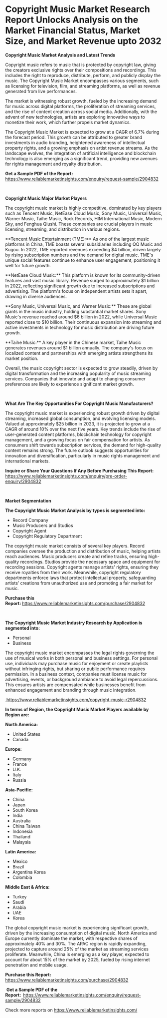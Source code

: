 <p><h1>Copyright Music Market Research Report Unlocks Analysis on the Market Financial Status, Market Size, and Market Revenue upto 2032</h1></p><p><strong>Copyright Music Market Analysis and Latest Trends</strong></p>
<p><p>Copyright music refers to music that is protected by copyright law, giving the creators exclusive rights over their compositions and recordings. This includes the right to reproduce, distribute, perform, and publicly display the music. The Copyright Music Market encompasses various segments, such as licensing for television, film, and streaming platforms, as well as revenue generated from live performances.</p><p>The market is witnessing robust growth, fueled by the increasing demand for music across digital platforms, the proliferation of streaming services, and the rise of content creation across social media. Additionally, with the advent of new technologies, artists are exploring innovative ways to monetize their work, which further propels market dynamics.</p><p>The Copyright Music Market is expected to grow at a CAGR of 6.7% during the forecast period. This growth can be attributed to greater brand investments in audio branding, heightened awareness of intellectual property rights, and a growing emphasis on artist revenue streams. As the landscape evolves, the integration of artificial intelligence and blockchain technology is also emerging as a significant trend, providing new avenues for rights management and royalty distribution.</p></p>
<p><strong>Get a Sample PDF of the Report:&nbsp;</strong> <a href="https://www.reliablemarketinsights.com/enquiry/request-sample/2904832?utm_campaign=3036&utm_medium=2&utm_source=Github&utm_content=ia&utm_term=12032025&utm_id=copyright-music">https://www.reliablemarketinsights.com/enquiry/request-sample/2904832</a></p>
<p>&nbsp;</p>
<p><strong>Copyright Music Major Market Players</strong></p>
<p><p>The copyright music market is highly competitive, dominated by key players such as Tencent Music, NetEase Cloud Music, Sony Music, Universal Music, Warner Music, Taihe Music, Rock Records, HIM International Music, Modern Sky, and Fenghua Qiushi. These companies are crucial players in music licensing, streaming, and distribution in various regions.</p><p>**Tencent Music Entertainment (TME):** As one of the largest music platforms in China, TME boasts several subsidiaries including QQ Music and Kugou. In 2022, TME reported revenues exceeding $4 billion, driven largely by rising subscription numbers and the demand for digital music. TME's unique social features continue to enhance user engagement, positioning it well for future growth.</p><p>**NetEase Cloud Music:** This platform is known for its community-driven features and vast music library. Revenue surged to approximately $1 billion in 2022, reflecting significant growth due to increased subscriptions and advertising. The platform's focus on independent artists sets it apart, drawing in diverse audiences.</p><p>**Sony Music, Universal Music, and Warner Music:** These are global giants in the music industry, holding substantial market shares. Sony Music's revenue reached around $6 billion in 2022, while Universal Music reported close to $10 billion. Their continuous expansion into streaming and active investments in technology for music distribution are driving future growth.</p><p>**Taihe Music:** A key player in the Chinese market, Taihe Music generates revenues around $1 billion annually. The company's focus on localized content and partnerships with emerging artists strengthens its market position.</p><p>Overall, the music copyright sector is expected to grow steadily, driven by digital transformation and the increasing popularity of music streaming services. Companies that innovate and adapt to changing consumer preferences are likely to experience significant market growth.</p></p>
<p>&nbsp;</p>
<p><strong>What Are The Key Opportunities For Copyright Music Manufacturers?</strong></p>
<p><p>The copyright music market is experiencing robust growth driven by digital streaming, increased global consumption, and evolving licensing models. Valued at approximately $25 billion in 2023, it is projected to grow at a CAGR of around 10% over the next five years. Key trends include the rise of user-generated content platforms, blockchain technology for copyright management, and a growing focus on fair compensation for artists. As consumers shift towards subscription services, the demand for high-quality content remains strong. The future outlook suggests opportunities for innovation and diversification, particularly in music rights management and international markets.</p></p>
<p><strong>Inquire or Share Your Questions If Any Before Purchasing This Report:</strong> <a href="https://www.reliablemarketinsights.com/enquiry/pre-order-enquiry/2904832?utm_campaign=3036&utm_medium=2&utm_source=Github&utm_content=ia&utm_term=12032025&utm_id=copyright-music">https://www.reliablemarketinsights.com/enquiry/pre-order-enquiry/2904832</a></p>
<p>&nbsp;</p>
<p><strong>Market Segmentation</strong></p>
<p><strong>The Copyright Music Market Analysis by types is segmented into:</strong></p>
<p><ul><li>Record Company</li><li>Music Producers and Studios</li><li>Copyright Agent</li><li>Copyright Regulatory Department</li></ul></p>
<p><p>The copyright music market consists of several key players. Record companies oversee the production and distribution of music, helping artists reach audiences. Music producers create and refine tracks, ensuring high-quality recordings. Studios provide the necessary space and equipment for recording sessions. Copyright agents manage artists' rights, ensuring they receive royalties from their work. Meanwhile, copyright regulatory departments enforce laws that protect intellectual property, safeguarding artists’ creations from unauthorized use and promoting a fair market for music.</p></p>
<p><strong>Purchase this Report:&nbsp;</strong><a href="https://www.reliablemarketinsights.com/purchase/2904832?utm_campaign=3036&utm_medium=2&utm_source=Github&utm_content=ia&utm_term=12032025&utm_id=copyright-music">https://www.reliablemarketinsights.com/purchase/2904832</a></p>
<p>&nbsp;</p>
<p><strong>The Copyright Music Market Industry Research by Application is segmented into:</strong></p>
<p><ul><li>Personal</li><li>Business</li></ul></p>
<p><p>The copyright music market encompasses the legal rights governing the use of musical works in both personal and business settings. For personal use, individuals may purchase music for enjoyment or create playlists without infringing rights, but sharing or public performance requires permission. In a business context, companies must license music for advertising, events, or background ambiance to avoid legal repercussions. This ensures artists are compensated while businesses benefit from enhanced engagement and branding through music integration.</p></p>
<p><a href="https://www.reliablemarketinsights.com/copyright-music-r2904832?utm_campaign=3036&utm_medium=2&utm_source=Github&utm_content=ia&utm_term=12032025&utm_id=copyright-music">&nbsp;https://www.reliablemarketinsights.com/copyright-music-r2904832</a></p>
<p><strong>In terms of Region, the Copyright Music Market Players available by Region are:</strong></p>
<p>
    <p> <strong> North America: </strong>
        <ul>
            <li>United States</li>
            <li>Canada</li>
        </ul>
        </p> 
    <p> <strong> Europe: </strong>
        <ul>
            <li>Germany</li>
            <li>France</li>
            <li>U.K.</li>
            <li>Italy</li>
            <li>Russia</li>
        </ul>
        </p> 
    <p> <strong> Asia-Pacific: </strong>
        <ul>
            <li>China</li>
            <li>Japan</li>
            <li>South Korea</li>
            <li>India</li>
            <li>Australia</li>
            <li>China Taiwan</li>
            <li>Indonesia</li>
            <li>Thailand</li>
            <li>Malaysia</li>
        </ul>
        </p> 
    <p> <strong> Latin America: </strong>
        <ul>
            <li>Mexico</li>
            <li>Brazil</li>
            <li>Argentina Korea</li>
            <li>Colombia</li>
        </ul>
        </p> 
    <p> <strong> Middle East & Africa: </strong>
        <ul>
            <li>Turkey</li>
            <li>Saudi</li>
            <li>Arabia</li>
            <li>UAE</li>
            <li>Korea</li>
        </ul>
    </p>
    </p>
<p><p>The global copyright music market is experiencing significant growth, driven by the increasing consumption of digital music. North America and Europe currently dominate the market, with respective shares of approximately 40% and 30%. The APAC region is rapidly expanding, projected to capture around 25% of the market as streaming services proliferate. Meanwhile, China is emerging as a key player, expected to account for about 15% of the market by 2025, fueled by rising internet penetration and mobile usage.</p></p>
<p><strong>Purchase this Report: </strong><a href="https://www.reliablemarketinsights.com/purchase/2904832?utm_campaign=3036&utm_medium=2&utm_source=Github&utm_content=ia&utm_term=12032025&utm_id=copyright-music">https://www.reliablemarketinsights.com/purchase/2904832</a></p>
<p>&nbsp;<strong>Get a Sample PDF of the Report:&nbsp;&nbsp;</strong><a href="https://www.reliablemarketinsights.com/enquiry/request-sample/2904832?utm_campaign=3036&utm_medium=2&utm_source=Github&utm_content=ia&utm_term=12032025&utm_id=copyright-music">https://www.reliablemarketinsights.com/enquiry/request-sample/2904832</a></p>
<p><strong></strong></p>
<p>Check more reports on <a href="https://www.reliablemarketinsights.com/?utm_campaign=3036&utm_medium=2&utm_source=Github&utm_content=ia&utm_term=12032025&utm_id=copyright-music">https://www.reliablemarketinsights.com/</a></p>